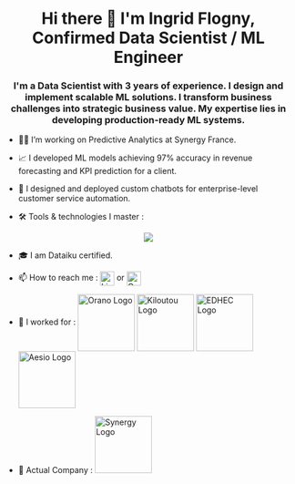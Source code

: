 <h1 align="center"> Hi there 👋 I'm Ingrid Flogny, Confirmed Data Scientist / ML Engineer</h1>


<h3 align="center">I'm a Data Scientist with 3 years of experience. I design and implement scalable ML solutions.
I transform business challenges into strategic business value. 
My expertise lies in developing production-ready ML systems.</h3>

- 👩‍🔧 I’m working on Predictive Analytics at Synergy France. 
- 📈 I developed ML models achieving 97% accuracy in revenue forecasting and KPI prediction for a client.
- 🤖 I designed and deployed custom chatbots for enterprise-level customer service automation.


- 🛠️ Tools & technologies I master :
<p align="center">
  <a href="https://go-skill-icons.vercel.app/">
    <img src="https://go-skill-icons.vercel.app/api/icons?i=py,pandas,snowflake,github,githubactions,pycharm,llamaindex,langchain,sklearn,tensorflow,pytorch,streamlit" />
  </a>
</p>


- 🎓 I am Dataiku certified.
- 📫 How to reach me : <a target="_blank" href="https://www.linkedin.com/in/ingrid-flogny-5bb943176/">
  <img align="center" alt="LinkdeIN" width="25px" src="https://cdn.jsdelivr.net/gh/devicons/devicon/icons/linkedin/linkedin-original.svg" /></a> or <a target="_blank" href="mailto:ingridfgy@gmail.com"><img align="center" alt="Gmail" width="25px" src="https://cdn.jsdelivr.net/npm/simple-icons@v3/icons/gmail.svg" /></a>

- 🏢 I worked for :
<a target="_blank" href="https://www.orano.group/fr"><img alt="Orano Logo" img align="center" alt="LinkdeIN" width="100px" src="https://www.groupe-cmo.com/wp-content/uploads/2024/04/logo-orano.png" /></a> <a target="_blank" href="https://www.kiloutou.fr/"><img alt="Kiloutou Logo" img align="center" alt="LinkdeIN" width="100px" src="https://technologis25.fr/wp-content/uploads/2020/12/KILOUTOU.jpg" /></a> <a target="_blank" href="https://www.edhec.edu/fr?utm_source=google&utm_medium=adssearch&utm_campaign=NOTO%E2%80%94France_notori%C3%A9t%C3%A9_2022&gad_source=1&gclid=CjwKCAiAudG5BhAREiwAWMlSjHdJkJt8BJX2jJnZ6MEoU2fQc2oRGTqCoMOLD0wAEUwmrtmF0IK52xoCiYUQAvD_BwE"><img alt="EDHEC Logo" img align="center" alt="LinkdeIN" width="100px" src="https://musicall-edhec.com/wp-content/uploads/2022/02/logo-edhec-transparent.png?w=640" /></a> <a target="_blank" href="https://www.aesio.fr/?utm_source=google&utm_medium=cpc&utm_campaign=par_dgm_fdl_cqt_marque_google_cpc&gad_source=1&gclid=CjwKCAiAudG5BhAREiwAWMlSjHEvB3exDBwhYFWffKM6uVm7zdBRU32CTZURyNizxH-mVvIxKWivyhoCwkkQAvD_BwE"><img alt="Aesio Logo" img align="center" alt="LinkdeIN" width="100px" src="https://www.aesio-sante.fr/sites/default/files/logo_2.png" /></a>


- 🏢 Actual Company :
  <a target="_blank" href="https://www.synergy.fr/">
    <img alt="Synergy Logo" width="100px" src="https://www.synergy.fr/wp-content/uploads/2020/11/logo-synergy-france.jpg" />
  </a>


